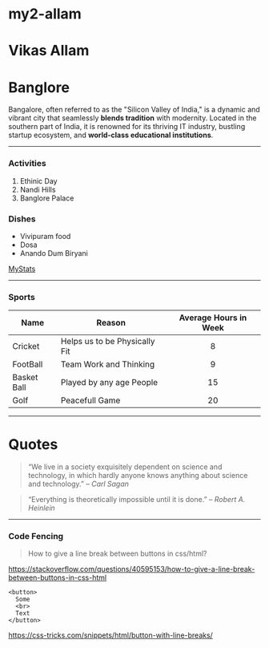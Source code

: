 # my2-allam

# Vikas Allam
 
 # Banglore
 Bangalore, often referred to as the "Silicon Valley of India," is a dynamic and vibrant city that seamlessly **blends tradition** with modernity. Located in the southern part of India, it is renowned for its thriving IT industry, bustling startup ecosystem, and **world-class educational institutions**.

 ---

 ### Activities

 1. Ethinic Day
 2. Nandi Hills
 3. Banglore Palace

### Dishes

* Vivipuram food
* Dosa
* Anando Dum Biryani

[MyStats](MyStats.md)

---

### Sports
|Name|Reason|Average Hours in Week|
|---|---|:---:|
|Cricket|Helps us to be Physically Fit|8|
|FootBall|Team Work and Thinking|9|
|Basket Ball|Played by any age People|15|
|Golf|Peacefull Game|20|


---

# Quotes

>“We live in a society exquisitely dependent on science and technology, in which hardly anyone knows anything about science and technology.” – *Carl Sagan*

>“Everything is theoretically impossible until it is done.” – *Robert A. Heinlein*

---

### Code Fencing

>How to give a line break between buttons in css/html?

<https://stackoverflow.com/questions/40595153/how-to-give-a-line-break-between-buttons-in-css-html>

```
<button>
  Some
  <br>
  Text
</button>
```

https://css-tricks.com/snippets/html/button-with-line-breaks/










